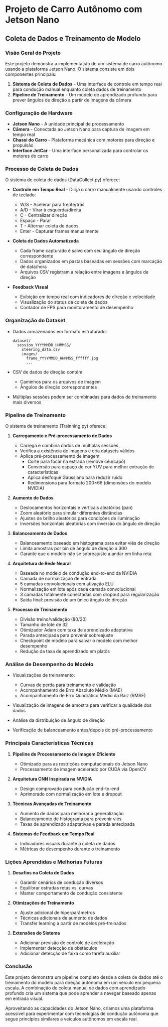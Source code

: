 # Projeto de Carro Autônomo com Jetson Nano
## Coleta de Dados e Treinamento de Modelo

### Visão Geral do Projeto

Este projeto demonstra a implementação de um sistema de carro autônomo usando a plataforma Jetson Nano. O sistema consiste em dois componentes principais:

1. **Sistema de Coleta de Dados** - Uma interface de controle em tempo real para condução manual enquanto coleta dados de treinamento
2. **Pipeline de Treinamento** - Um modelo de aprendizado profundo para prever ângulos de direção a partir de imagens da câmera

### Configuração de Hardware

- **Jetson Nano** - A unidade principal de processamento
- **Câmera** - Conectada ao Jetson Nano para captura de imagem em tempo real
- **Chassi do Carro** - Plataforma mecânica com motores para direção e propulsão
- **Interface JetCar** - Uma interface personalizada para controlar os motores do carro

### Processo de Coleta de Dados

O sistema de coleta de dados (DataCollect.py) oferece:

- **Controle em Tempo Real** - Dirija o carro manualmente usando controles de teclado:
  - W/S - Acelerar para frente/trás
  - A/D - Virar à esquerda/direita
  - C - Centralizar direção
  - Espaço - Parar
  - T - Alternar coleta de dados
  - Enter - Capturar frames manualmente

- **Coleta de Dados Automatizada**
  - Cada frame capturado é salvo com seu ângulo de direção correspondente
  - Dados organizados em pastas baseadas em sessões com marcação de data/hora
  - Arquivos CSV registram a relação entre imagens e ângulos de direção

- **Feedback Visual**
  - Exibição em tempo real com indicadores de direção e velocidade
  - Visualização do status da coleta de dados
  - Contador de FPS para monitoramento de desempenho

### Organização do Dataset

- Dados armazenados em formato estruturado:
  ```
  dataset/
    session_YYYYMMDD_HHMMSS/
      steering_data.csv
      images/
        frame_YYYYMMDD_HHMMSS_ffffff.jpg
        ...
  ```

- CSV de dados de direção contém:
  - Caminhos para os arquivos de imagem
  - Ângulos de direção correspondentes

- Múltiplas sessões podem ser combinadas para dados de treinamento mais diversos

### Pipeline de Treinamento

O sistema de treinamento (Trainning.py) oferece:

1. **Carregamento e Pré-processamento de Dados**
   - Carrega e combina dados de múltiplas sessões
   - Verifica a existência de imagens e cria datasets válidos
   - Aplica pré-processamento de imagem:
     - Corte para focar na estrada (remove céu/capô)
     - Conversão para espaço de cor YUV para melhor extração de características
     - Aplica desfoque Gaussiano para reduzir ruído
     - Redimensiona para formato 200×66 (dimensões do modelo NVIDIA)

2. **Aumento de Dados**
   - Deslocamentos horizontais e verticais aleatórios (pan)
   - Zoom aleatório para simular diferentes distâncias
   - Ajustes de brilho aleatórios para condições de iluminação
   - Inversões horizontais aleatórias com inversão do ângulo de direção

3. **Balanceamento de Dados**
   - Balanceamento baseado em histograma para evitar viés de direção
   - Limita amostras por bin de ângulo de direção a 300
   - Garante que o modelo não se sobreajuste a andar em linha reta

4. **Arquitetura de Rede Neural**
   - Baseada no modelo de condução end-to-end da NVIDIA
   - Camada de normalização de entrada
   - 5 camadas convolucionais com ativação ELU
   - Normalização em lote após cada camada convolucional
   - 3 camadas totalmente conectadas com dropout para regularização
   - Saída final: previsão de um único ângulo de direção

5. **Processo de Treinamento**
   - Divisão treino/validação (80/20)
   - Tamanho de lote de 32
   - Otimizador Adam com taxa de aprendizado adaptativa
   - Parada antecipada para prevenir sobreajuste
   - Checkpoint de modelo para salvar o modelo com melhor desempenho
   - Redução da taxa de aprendizado em platôs

### Análise de Desempenho do Modelo

- Visualizações de treinamento:
  - Curvas de perda para treinamento e validação
  - Acompanhamento de Erro Absoluto Médio (MAE)
  - Acompanhamento de Erro Quadrático Médio da Raiz (RMSE)

- Visualização de imagens de amostra para verificar a qualidade dos dados
- Análise da distribuição de ângulo de direção
- Verificação de balanceamento antes/depois do pré-processamento

### Principais Características Técnicas

1. **Pipeline de Processamento de Imagem Eficiente**
   - Otimizado para as restrições computacionais do Jetson Nano
   - Processamento de imagem acelerado por CUDA via OpenCV

2. **Arquitetura CNN Inspirada na NVIDIA**
   - Design comprovado para condução end-to-end
   - Aprimorado com normalização em lote e dropout

3. **Técnicas Avançadas de Treinamento**
   - Aumento de dados para melhorar a generalização
   - Balanceamento de histograma para prevenir viés
   - Taxas de aprendizado adaptativas e parada antecipada

4. **Sistemas de Feedback em Tempo Real**
   - Indicadores visuais durante a coleta de dados
   - Métricas de desempenho durante o treinamento

### Lições Aprendidas e Melhorias Futuras

1. **Desafios na Coleta de Dados**
   - Garantir cenários de condução diversos
   - Equilibrar estradas retas vs. curvas
   - Manter comportamento de condução consistente

2. **Otimizações de Treinamento**
   - Ajuste adicional de hiperparâmetros
   - Técnicas adicionais de aumento de dados
   - Transfer learning a partir de modelos pré-treinados

3. **Extensões do Sistema**
   - Adicionar previsão de controle de aceleração
   - Implementar detecção de obstáculos
   - Adicionar detecção de faixa como tarefa auxiliar

### Conclusão

Este projeto demonstra um pipeline completo desde a coleta de dados até o treinamento do modelo para direção autônoma em um veículo em pequena escala. A combinação de coleta manual de dados com aprendizado profundo cria um sistema que pode aprender a navegar baseado apenas em entrada visual.

Aproveitando as capacidades do Jetson Nano, criamos uma plataforma acessível para experimentar com tecnologias de condução autônoma que segue princípios similares a veículos autônomos em escala real.
